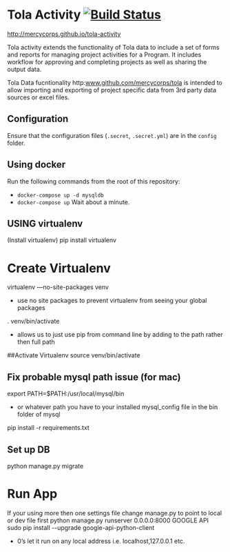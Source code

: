 Tola Activity [![Build Status](https://travis-ci.org/toladata/TolaActivity.svg?branch=master)](https://travis-ci.org/toladata/TolaActivity)
====
http://mercycorps.github.io/tola-activity

Tola activity extends the functionality of Tola data to include a set of forms and
reports for managing project activities for a Program.  It includes workflow for approving
and completing projects as well as sharing the output data.

Tola Data fucntionality http:www.github.com/mercycorps/tola is intended to allow importing
and exporting of project specific data from 3rd party data sources or excel
files.

## Configuration
Ensure that the configuration files (`.secret`, `.secret.yml`) are in the `config` folder.

## Using docker
Run the following commands from the root of this repository:
  - `docker-compose up -d mysqldb`
  - `docker-compose up`
Wait about a minute.

## USING virtualenv
(Install virtualenv)
pip install virtualenv

# Create Virtualenv
virtualenv —no-site-packages venv
* use no site packages to prevent virtualenv from seeing your global packages

. venv/bin/activate
* allows us to just use pip from command line by adding to the path rather then full path

##Activate Virtualenv
source venv/bin/activate

## Fix probable mysql path issue (for mac)
export PATH=$PATH:/usr/local/mysql/bin
* or whatever path you have to your installed mysql_config file in the bin folder of mysql

pip install -r requirements.txt

## Set up DB
python manage.py migrate

# Run App
If your using more then one settings file change manage.py to point to local or dev file first
python manage.py runserver 0.0.0.0:8000
GOOGLE API
sudo pip install --upgrade google-api-python-client
* 0’s let it run on any local address i.e. localhost,127.0.0.1 etc.
